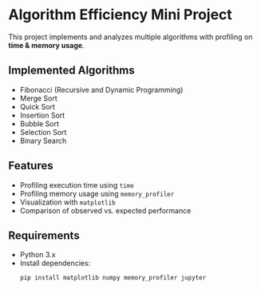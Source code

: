 # Algorithm Efficiency Mini Project

This project implements and analyzes multiple algorithms with profiling on **time & memory usage**.

## Implemented Algorithms

- Fibonacci (Recursive and Dynamic Programming)
- Merge Sort
- Quick Sort
- Insertion Sort
- Bubble Sort
- Selection Sort
- Binary Search

## Features

- Profiling execution time using `time`
- Profiling memory usage using `memory_profiler`
- Visualization with `matplotlib`
- Comparison of observed vs. expected performance

## Requirements

- Python 3.x
- Install dependencies:
  ```bash
  pip install matplotlib numpy memory_profiler jupyter
  ```

